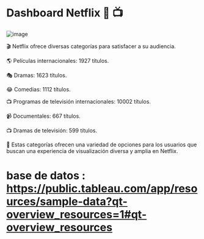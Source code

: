 # Dashboard Netflix 🎥 📺  

![image](https://user-images.githubusercontent.com/72534486/231637698-29a80091-7eae-4c16-9c75-2b35ca1454a3.png)


🎬 Netflix ofrece diversas categorías para satisfacer a su audiencia.

🌎 Películas internacionales: 1927 títulos.

🎭 Dramas: 1623 títulos.

😂 Comedias: 1112 títulos.

📺 Programas de televisión internacionales: 10002 títulos.

📹 Documentales: 667 títulos.

📺 Dramas de televisión: 599 títulos.

👀 Estas categorías ofrecen una variedad de opciones para los usuarios que buscan una experiencia de visualización diversa y amplia en Netflix.



# base de datos : https://public.tableau.com/app/resources/sample-data?qt-overview_resources=1#qt-overview_resources
